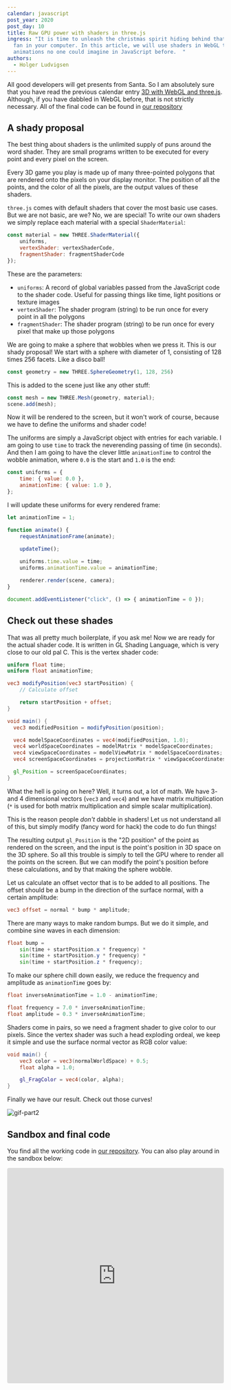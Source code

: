 ```yaml
---
calendar: javascript
post_year: 2020
post_day: 10
title: Raw GPU power with shaders in three.js
ingress: "It is time to unleash the christmas spirit hiding behind that noisy
  fan in your computer. In this article, we will use shaders in WebGL to make
  animations no one could imagine in JavaScript before.  "
authors:
  - Holger Ludvigsen
---
```

All good developers will get presents from Santa. So I am absolutely sure that you have read the previous calendar entry [3D with WebGL and three.js](https://javascript.christmas/2020/9). Although, if you have dabbled in WebGL before, that is not strictly necessary. All of the final code can be found in [our repository](https://github.com/bekk/webgl-christmas)

## A shady proposal

The best thing about shaders is the unlimited supply of puns around the word shader. They are small programs written to be executed for every point and every pixel on the screen. 

Every 3D game you play is made up of many three-pointed polygons that are rendered onto the pixels on your display monitor. The position of all the points, and the color of all the pixels, are the output values of these shaders.

`three.js` comes with default shaders that cover the most basic use cases. But we are not basic, are we? No, we are special! To write our own shaders we simply replace each material with a special `ShaderMaterial`:

```javascript
const material = new THREE.ShaderMaterial({
    uniforms,
    vertexShader: vertexShaderCode,
    fragmentShader: fragmentShaderCode
});
```

These are the parameters:

- `uniforms`: A record of global variables passed from the JavaScript code to the shader code. Useful for passing things like time, light positions or texture images
- `vertexShader`: The shader program (string) to be run once for every point in all the polygons
- `fragmentShader`: The shader program (string) to be run once for every pixel that make up those polygons

We are going to make a sphere that wobbles when we press it. This is our shady proposal! We start with a sphere with diameter of 1, consisting of 128 times 256 facets. Like a disco ball!

```javascript
const geometry = new THREE.SphereGeometry(1, 128, 256)
```

This is added to the scene just like any other stuff:

```javascript
const mesh = new THREE.Mesh(geometry, material);
scene.add(mesh);
```

Now it will be rendered to the screen, but it won't work of course, because we have to define the uniforms and shader code!

The uniforms are simply a JavaScript object with entries for each variable. I am going to use `time` to track the neverending passing of time (in seconds). And then I am going to have the clever little `animationTime` to control the wobble animation, where `0.0` is the start and `1.0` is the end:

```javascript
const uniforms = {
    time: { value: 0.0 },
    animationTime: { value: 1.0 },
};
```

I will update these uniforms for every rendered frame:

```javascript
let animationTime = 1;

function animate() {
    requestAnimationFrame(animate);

    updateTime();
    
    uniforms.time.value = time;
    uniforms.animationTime.value = animationTime;

    renderer.render(scene, camera);
}

document.addEventListener("click", () => { animationTime = 0 }); 
```

## Check out these shades

That was all pretty much boilerplate, if you ask me! Now we are ready for the actual shader code. It is written in GL Shading Language, which is very close to our old pal C. This is the vertex shader code:

```glsl
uniform float time;
uniform float animationTime;

vec3 modifyPosition(vec3 startPosition) {
    // Calculate offset

    return startPosition + offset;
}

void main() {
  vec3 modifiedPosition = modifyPosition(position);

  vec4 modelSpaceCoordinates = vec4(modifiedPosition, 1.0);
  vec4 worldSpaceCoordinates = modelMatrix * modelSpaceCoordinates;
  vec4 viewSpaceCoordinates = modelViewMatrix * modelSpaceCoordinates;
  vec4 screenSpaceCoordinates = projectionMatrix * viewSpaceCoordinates;

  gl_Position = screenSpaceCoordinates;
}
```

What the hell is going on here? Well, it turns out, a lot of math. We have 3- and 4 dimensional vectors (`vec3` and `vec4`) and we have matrix multiplication (`*` is used for both matrix multiplication and simple scalar multiplication).

This is the reason people _don't_ dabble in shaders! Let us not understand all of this, but simply modify (fancy word for hack) the code to do fun things!

The resulting output `gl_Position` is the "2D position" of the point as rendered on the screen, and the input is the point's position in 3D space on the 3D sphere. So all this trouble is simply to tell the GPU where to render all the points on the screen. But we can modify the point's position before these calculations, and by that making the sphere wobble.

Let us calculate an offset vector that is to be added to all positions. The offset should be a bump in the direction of the surface normal, with a certain amplitude:

```glsl
vec3 offset = normal * bump * amplitude;
```

There are many ways to make random bumps. But we do it simple, and combine sine waves in each dimension:

```glsl
float bump = 
    sin(time + startPosition.x * frequency) *
    sin(time + startPosition.y * frequency) *
    sin(time + startPosition.z * frequency);
```

To make our sphere chill down easily, we reduce the frequency and amplitude as `animationTime` goes by:


```glsl
float inverseAnimationTime = 1.0 - animationTime;

float frequency = 7.0 * inverseAnimationTime;
float amplitude = 0.3 * inverseAnimationTime;
```

Shaders come in pairs, so we need a fragment shader to give color to our pixels. Since the vertex shader was such a head exploding ordeal, we keep it simple and use the surface normal vector as RGB color value:

```glsl
void main() { 
    vec3 color = vec3(normalWorldSpace) + 0.5;
    float alpha = 1.0;

    gl_FragColor = vec4(color, alpha);
}
```

Finally we have our result. Check out those curves!

![gif-part2](https://raw.githubusercontent.com/bekk/webgl-christmas/master/misc/gif-part2.gif)

## Sandbox and final code

You find all the working code in [our repository](https://github.com/bekk/webgl-christmas). You can also play around in the sandbox below:

<iframe src="https://codesandbox.io/embed/fervent-cartwright-l040p?fontsize=14&hidenavigation=1&theme=dark"
     style="width:100%; height:500px; border:0; border-radius: 4px; overflow:hidden;"
     title="fervent-cartwright-l040p"
     allow="accelerometer; ambient-light-sensor; camera; encrypted-media; geolocation; gyroscope; hid; microphone; midi; payment; usb; vr; xr-spatial-tracking"
     sandbox="allow-forms allow-modals allow-popups allow-presentation allow-same-origin allow-scripts"
   ></iframe>